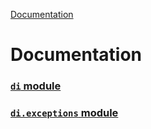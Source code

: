 [Documentation](/docs/documentation.md)

# Documentation

### [`di` module](/docs/di/module.md)
### [`di.exceptions` module](/docs/di/exceptions/module.md)

